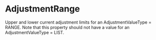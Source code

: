 AdjustmentRange
===============

Upper and lower current adjustment limits for an AdjustmentValueType = RANGE. Note that this property should not have a value for an  AdjustmentValueType = LIST.
